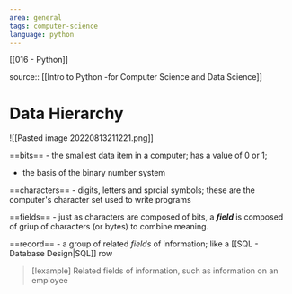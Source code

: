 ```yaml
---
area: general
tags: computer-science
language: python
---
```

[[016 - Python]]

source:: [[Intro to Python -for Computer Science and Data Science]]
# Data Hierarchy

![[Pasted image 20220813211221.png]]


==bits== - the smallest data item in a computer; has a value of 0 or 1;
 - the basis of the binary number system


==characters== - digits, letters and sprcial symbols; these are the computer's character set  used to write programs

==fields== - just as characters are composed of bits, a ***field*** is composed of griup of characters (or bytes) to combine meaning. 

==record== - a group of related *fields* of information; like a [[SQL - Database Design|SQL]] row

>[!example] 
>Related fields of information, such as information on an employee





